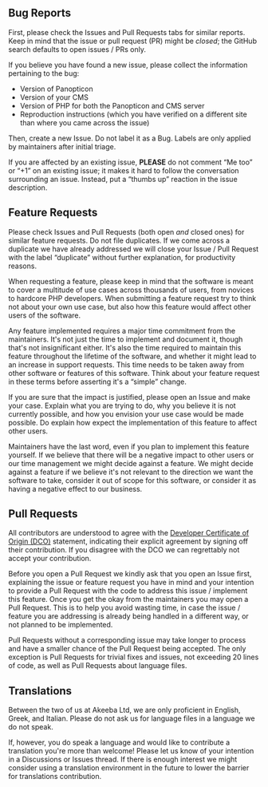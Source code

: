 ## Bug Reports

First, please check the Issues and Pull Requests tabs for similar reports. Keep in mind that the issue or pull request (PR) might be _closed_; the GitHub search defaults to open issues / PRs only.

If you believe you have found a new issue, please collect the information pertaining to the bug:

* Version of Panopticon
* Version of your CMS
* Version of PHP for both the Panopticon and CMS server
* Reproduction instructions (which you have verified on a different site than where you came across the issue)

Then, create a new Issue. Do not label it as a Bug. Labels are only applied by maintainers after initial triage.

If you are affected by an existing issue, **PLEASE** do not comment “Me too” or “+1” on an existing issue; it makes it hard to follow the conversation surrounding an issue. Instead, put a “thumbs up” reaction in the issue description.

## Feature Requests

Please check Issues and Pull Requests (both open _and_ closed ones) for similar feature requests. Do not file duplicates. If we come across a duplicate we have already addressed we will close your Issue / Pull Request with the label “duplicate” without further explanation, for productivity reasons. 

When requesting a feature, please keep in mind that the software is meant to cover a multitude of use cases across thousands of users, from novices to hardcore PHP developers. When submitting a feature request try to think not about your own use case, but also how this feature would affect other users of the software.

Any feature implemented requires a major time commitment from the maintainers. It's not just the time to implement and document it, though that's not insignificant either. It's also the time required to maintain this feature throughout the lifetime of the software, and whether it might lead to an increase in support requests. This time needs to be taken away from other software or features of this software. Think about your feature request in these terms before asserting it's a “simple” change.

If you are sure that the impact is justified, please open an Issue and make your case. Explain what you are trying to do, why you believe it is not currently possible, and how you envision your use case would be made possible. Do explain how expect the implementation of this feature to affect other users.

Maintainers have the last word, even if you plan to implement this feature yourself. If we believe that there will be a negative impact to other users or our time management we might decide against a feature. We might decide against a feature if we believe it's not relevant to the direction we want the software to take, consider it out of scope for this software, or consider it as having a negative effect to our business.

## Pull Requests

All contributors are understood to agree with the [Developer Certificate of Origin (DCO)](https://en.wikipedia.org/wiki/Developer_Certificate_of_Origin) statement, indicating their explicit agreement by signing off their contribution. If you disagree with the DCO we can regrettably not accept your contribution.

Before you open a Pull Request we kindly ask that you open an Issue first, explaining the issue or feature request you have in mind and your intention to provide a Pull Request with the code to address this issue / implement this feature. Once you get the okay from the maintainers you may open a Pull Request. This is to help you avoid wasting time, in case the issue / feature you are addressing is already being handled in a different way, or not planned to be implemented.

Pull Requests without a corresponding issue may take longer to process and have a smaller chance of the Pull Request being accepted. The only exception is Pull Requests for trivial fixes and issues, not exceeding 20 lines of code, as well as Pull Requests about language files.

## Translations

Between the two of us at Akeeba Ltd, we are only proficient in English, Greek, and Italian. Please do not ask us for language files in a language we do not speak.

If, however, you do speak a language and would like to contribute a translation you're more than welcome! Please let us know of your intention in a Discussions or Issues thread. If there is enough interest we might consider using a translation environment in the future to lower the barrier for translations contribution.
